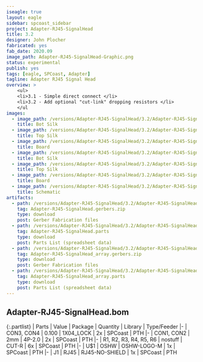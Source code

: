 ```yaml
---
iseagle: true
layout: eagle
sidebar: spcoast_sidebar
project: Adapter-RJ45-SignalHead
title: 3.2
designer: John Plocher
fabricated: yes
fab_date: 2020.09
image_path: Adapter-RJ45-SignalHead-Graphic.png
status: experimental
publish: yes
tags: [eagle, SPCoast, Adapter]
tagline: Adapter RJ45 Signal Head
overview: >
    <ul>
    <li>3.1 - Simple direct connect </li>
    <li>3.2 - Add optional "cut-link" dropping resistors </li>
    </ul
images:
  - image_path: /versions/Adapter-RJ45-SignalHead/3.2/Adapter-RJ45-SignalHead-3.2.bot.brd.png
    title: Bot Silk
  - image_path: /versions/Adapter-RJ45-SignalHead/3.2/Adapter-RJ45-SignalHead-3.2.top.brd.png
    title: Top Silk
  - image_path: /versions/Adapter-RJ45-SignalHead/3.2/Adapter-RJ45-SignalHead-3.2.brd.png
    title: Board
  - image_path: /versions/Adapter-RJ45-SignalHead/3.2/Adapter-RJ45-SignalHead_array-3.2.bot.brd.png
    title: Bot Silk
  - image_path: /versions/Adapter-RJ45-SignalHead/3.2/Adapter-RJ45-SignalHead_array-3.2.top.brd.png
    title: Top Silk
  - image_path: /versions/Adapter-RJ45-SignalHead/3.2/Adapter-RJ45-SignalHead_array-3.2.brd.png
    title: Board
  - image_path: /versions/Adapter-RJ45-SignalHead/3.2/Adapter-RJ45-SignalHead-3.2.sch.png
    title: Schematic
artifacts:
  - path: /versions/Adapter-RJ45-SignalHead/3.2/Adapter-RJ45-SignalHead-3.2.gerbers.zip
    tag: Adapter-RJ45-SignalHead.gerbers.zip
    type: download
    post: Gerber Fabrication files
  - path: /versions/Adapter-RJ45-SignalHead/3.2/Adapter-RJ45-SignalHead-3.2.parts.csv
    tag: Adapter-RJ45-SignalHead.parts
    type: download
    post: Parts List (spreadsheet data)
  - path: /versions/Adapter-RJ45-SignalHead/3.2/Adapter-RJ45-SignalHead_array-3.2.gerbers.zip
    tag: Adapter-RJ45-SignalHead_array.gerbers.zip
    type: download
    post: Gerber Fabrication files
  - path: /versions/Adapter-RJ45-SignalHead/3.2/Adapter-RJ45-SignalHead_array-3.2.parts.csv
    tag: Adapter-RJ45-SignalHead_array.parts
    type: download
    post: Parts List (spreadsheet data)
---
```


## Adapter-RJ45-SignalHead.bom

{:.partlist}
| Parts | Value | Package | Quantity | Library | Type/Feeder
|-
| CON3, CON4 | 0.100 | 1X04_LOCK | 2x | SPCoast | PTH
|-
| CON1, CON2 | 2mm | 4P-2.0 | 2x | SPCoast | PTH
|-
| R1, R2, R3, R4, R5, R6 | nostuff | CUT-R | 6x | SPCoast | PTH
|-
| U$1 | OSHW | OSHW-LOGO-M | 1x | SPCoast | PTH
|-
| J1 | RJ45 | RJ45-NO-SHIELD | 1x | SPCoast | PTH
